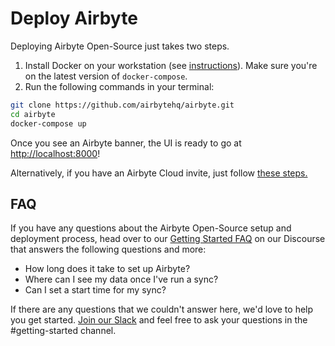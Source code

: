 # Deploy Airbyte

Deploying Airbyte Open-Source just takes two steps.

1. Install Docker on your workstation (see [instructions](https://www.docker.com/products/docker-desktop)). Make sure you're on the latest version of `docker-compose`.
2. Run the following commands in your terminal:

```bash
git clone https://github.com/airbytehq/airbyte.git
cd airbyte
docker-compose up
```

Once you see an Airbyte banner, the UI is ready to go at [http://localhost:8000](http://localhost:8000)!

Alternatively, if you have an Airbyte Cloud invite, just follow [these steps.](https://github.com/taranvohra/airbyte/blob/master/docs/deploying-airbyte/on-cloud.md)

## FAQ

If you have any questions about the Airbyte Open-Source setup and deployment process, head over to our [Getting Started FAQ](https://discuss.airbyte.io/c/faq/15) on our Discourse that answers the following questions and more:

* How long does it take to set up Airbyte?
* Where can I see my data once I've run a sync?
* Can I set a start time for my sync?

If there are any questions that we couldn't answer here, we'd love to help you get started. [Join our Slack](https://airbytehq.slack.com/ssb/redirect) and feel free to ask your questions in the #getting-started channel.
